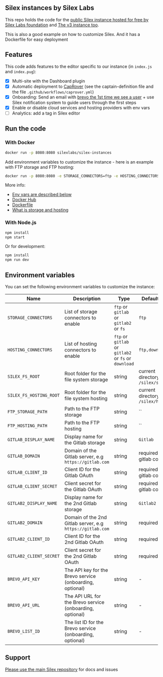 ## Silex instances by Silex Labs

This repo holds the code for the [public Silex instance hosted for free by Silex Labs foundation](https://editor.silex.me) and [The v3 instance too](https://v3.silex.me).

This is also a good example on how to customize Silex. And it has a Dockerfile for easy deployment

## Features

This code adds features to the editor specific to our instance (in `index.js` and `index.pug`):

* [x] Multi-site with the Dashboard plugin
* [x] Automatic deployment to [CapRover](https://caprover.com/) (see the captain-definition file and the file `.github/workflows/caprover.yml`)
* [x] Onboarding: Send an email with [brevo the 1st time we see a user](https://brevo.co/) + use Silex notification system to guide users through the first steps
* [x] Enable or disable cloud services and hosting providers with env vars
* [ ] Analytics: add a tag in Silex editor

## Run the code

### With Docker

```bash
docker run -p 8080:8080 silexlabs/silex-instances
```

Add environment variables to customize the instance - here is an example with FTP storage and FTP hosting:

```bash
docker run -p 8080:8080 -e STORAGE_CONNECTORS=ftp -e HOSTING_CONNECTORS=ftp,download silexlabs/silex-instances
```

More info:

* [Env vars are described below](#environment-variables)
* [Docker Hub](https://hub.docker.com/r/silexlabs/silex-instances)
* [Dockerfile](Dockerfile)
* [What is storage and hosting](https://docs.silex.me/en/dev/connect)

### With Node.js

```bash
npm install
npm start
```

Or for development:

```bash
npm install
npm run dev
```

## Environment variables

You can set the following environment variables to customize the instance:

| Name | Description | Type | Default value |
|------|-------------| ---- |---------------|
| `STORAGE_CONNECTORS` | List of storage connectors to enable | `ftp` or `gitlab` or `gitlab2` or `fs` | `ftp` |
| `HOSTING_CONNECTORS` | List of hosting connectors to enable | `ftp` or `gitlab` or `gitlab2` or `fs` or `download` | `ftp,download` |
| `SILEX_FS_ROOT` | Root folder for the file system storage | string | current directory + `/silex/storage/` |
| `SILEX_FS_HOSTING_ROOT` | Root folder for the file system hosting | string | current directory + `/silex/hosting/` |
| `FTP_STORAGE_PATH` | Path to the FTP storage | string | `` |
| `FTP_HOSTING_PATH` | Path to the FTP hosting | string | `` |
| `GITLAB_DISPLAY_NAME` | Display name for the Gitlab storage | string | `Gitlab` |
| `GITLAB_DOMAIN` | Domain of the Gitlab server, e.g `https://gitlab.com` | string | required with gitlab connector |
| `GITLAB_CLIENT_ID` | Client ID for the Gitlab OAuth | string | required with gitlab connector |
| `GITLAB_CLIENT_SECRET` | Client secret for the Gitlab OAuth | string | required with gitlab connector |
| `GITLAB2_DISPLAY_NAME` | Display name for the 2nd Gitlab storage | string | `Gitlab2` |
| `GITLAB2_DOMAIN` | Domain of the 2nd Gitlab server, e.g `https://gitlab.com` | string | required |
| `GITLAB2_CLIENT_ID` | Client ID for the 2nd Gitlab OAuth | string | required |
| `GITLAB2_CLIENT_SECRET` | Client secret for the 2nd Gitlab OAuth | string | required |
| `BREVO_API_KEY` | The API key for the Brevo service (onboarding, optional) | string | - |
| `BREVO_API_URL` | The API URL for the Brevo service (onboarding, optional) | string | - |
| `BREVO_LIST_ID` | The list ID for the Brevo service (onboarding, optional) | string | - |

## Support

[Please use the main Silex repository](https://github.com/silexlabs/Silex/) for docs and issues
